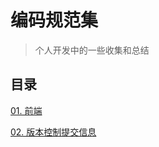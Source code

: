 # 编码规范集

> 个人开发中的一些收集和总结

## 目录

[01. 前端](./01.FrontRules.md)

[02. 版本控制提交信息](./02.VersionControlCommit.md)